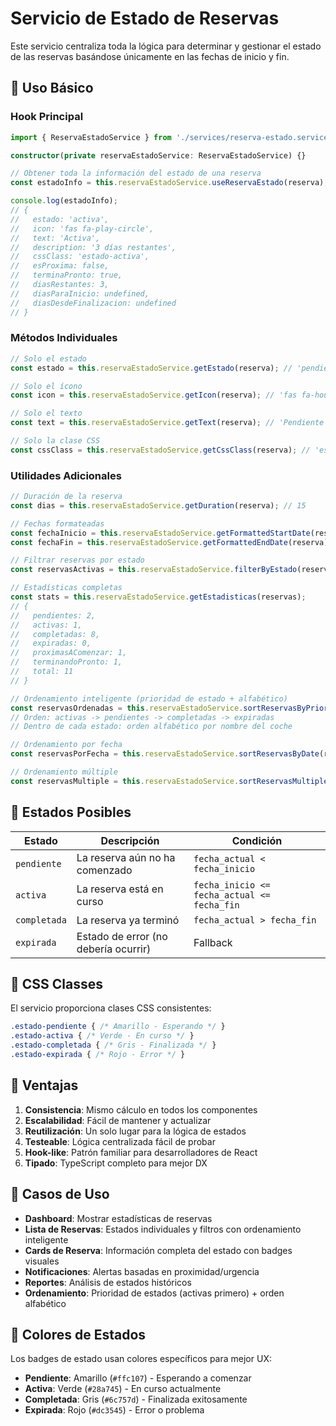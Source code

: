 # Servicio de Estado de Reservas

Este servicio centraliza toda la lógica para determinar y gestionar el estado de las reservas basándose únicamente en las fechas de inicio y fin.

## 📖 Uso Básico

### Hook Principal

```typescript
import { ReservaEstadoService } from './services/reserva-estado.service';

constructor(private reservaEstadoService: ReservaEstadoService) {}

// Obtener toda la información del estado de una reserva
const estadoInfo = this.reservaEstadoService.useReservaEstado(reserva);

console.log(estadoInfo);
// {
//   estado: 'activa',
//   icon: 'fas fa-play-circle',
//   text: 'Activa',
//   description: '3 días restantes',
//   cssClass: 'estado-activa',
//   esProxima: false,
//   terminaPronto: true,
//   diasRestantes: 3,
//   diasParaInicio: undefined,
//   diasDesdeFinalizacion: undefined
// }
```

### Métodos Individuales

```typescript
// Solo el estado
const estado = this.reservaEstadoService.getEstado(reserva); // 'pendiente' | 'activa' | 'completada' | 'expirada'

// Solo el ícono
const icon = this.reservaEstadoService.getIcon(reserva); // 'fas fa-hourglass-half'

// Solo el texto
const text = this.reservaEstadoService.getText(reserva); // 'Pendiente'

// Solo la clase CSS
const cssClass = this.reservaEstadoService.getCssClass(reserva); // 'estado-pendiente'
```

### Utilidades Adicionales

```typescript
// Duración de la reserva
const dias = this.reservaEstadoService.getDuration(reserva); // 15

// Fechas formateadas
const fechaInicio = this.reservaEstadoService.getFormattedStartDate(reserva);
const fechaFin = this.reservaEstadoService.getFormattedEndDate(reserva);

// Filtrar reservas por estado
const reservasActivas = this.reservaEstadoService.filterByEstado(reservas, 'activa');

// Estadísticas completas
const stats = this.reservaEstadoService.getEstadisticas(reservas);
// {
//   pendientes: 2,
//   activas: 1,
//   completadas: 8,
//   expiradas: 0,
//   proximasAComenzar: 1,
//   terminandoPronto: 1,
//   total: 11
// }

// Ordenamiento inteligente (prioridad de estado + alfabético)
const reservasOrdenadas = this.reservaEstadoService.sortReservasByPriority(reservas);
// Orden: activas -> pendientes -> completadas -> expiradas
// Dentro de cada estado: orden alfabético por nombre del coche

// Ordenamiento por fecha
const reservasPorFecha = this.reservaEstadoService.sortReservasByDate(reservas, 'desc');

// Ordenamiento múltiple
const reservasMultiple = this.reservaEstadoService.sortReservasMultiple(reservas, ['priority']);
```

## 🔄 Estados Posibles

| Estado | Descripción | Condición |
|--------|-------------|-----------|
| `pendiente` | La reserva aún no ha comenzado | `fecha_actual < fecha_inicio` |
| `activa` | La reserva está en curso | `fecha_inicio <= fecha_actual <= fecha_fin` |
| `completada` | La reserva ya terminó | `fecha_actual > fecha_fin` |
| `expirada` | Estado de error (no debería ocurrir) | Fallback |

## 🎨 CSS Classes

El servicio proporciona clases CSS consistentes:

```css
.estado-pendiente { /* Amarillo - Esperando */ }
.estado-activa { /* Verde - En curso */ }
.estado-completada { /* Gris - Finalizada */ }
.estado-expirada { /* Rojo - Error */ }
```

## 🚀 Ventajas

1. **Consistencia**: Mismo cálculo en todos los componentes
2. **Escalabilidad**: Fácil de mantener y actualizar
3. **Reutilización**: Un solo lugar para la lógica de estados
4. **Testeable**: Lógica centralizada fácil de probar
5. **Hook-like**: Patrón familiar para desarrolladores de React
6. **Tipado**: TypeScript completo para mejor DX

## 📱 Casos de Uso

- **Dashboard**: Mostrar estadísticas de reservas
- **Lista de Reservas**: Estados individuales y filtros con ordenamiento inteligente
- **Cards de Reserva**: Información completa del estado con badges visuales
- **Notificaciones**: Alertas basadas en proximidad/urgencia
- **Reportes**: Análisis de estados históricos
- **Ordenamiento**: Prioridad de estados (activas primero) + orden alfabético

## 🎨 Colores de Estados

Los badges de estado usan colores específicos para mejor UX:

- **Pendiente**: Amarillo (`#ffc107`) - Esperando a comenzar
- **Activa**: Verde (`#28a745`) - En curso actualmente
- **Completada**: Gris (`#6c757d`) - Finalizada exitosamente
- **Expirada**: Rojo (`#dc3545`) - Error o problema
